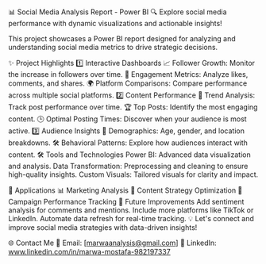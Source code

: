 📊 Social Media Analysis Report - Power BI
🔍 Explore social media performance with dynamic visualizations and actionable insights!

This project showcases a Power BI report designed for analyzing and understanding social media metrics to drive strategic decisions.

✨ Project Highlights
1️⃣ Interactive Dashboards
📈 Follower Growth: Monitor the increase in followers over time.
💬 Engagement Metrics: Analyze likes, comments, and shares.
🌍 Platform Comparisons: Compare performance across multiple social platforms.
2️⃣ Content Performance
📅 Trend Analysis: Track post performance over time.
🏆 Top Posts: Identify the most engaging content.
🕒 Optimal Posting Times: Discover when your audience is most active.
3️⃣ Audience Insights
👥 Demographics: Age, gender, and location breakdowns.
🛠️ Behavioral Patterns: Explore how audiences interact with content.
🛠️ Tools and Technologies
Power BI: Advanced data visualization and analysis.
Data Transformation: Preprocessing and cleaning to ensure high-quality insights.
Custom Visuals: Tailored visuals for clarity and impact.


🎯 Applications
📊 Marketing Analysis
📌 Content Strategy Optimization
🌟 Campaign Performance Tracking
🧩 Future Improvements
Add sentiment analysis for comments and mentions.
Include more platforms like TikTok or LinkedIn.
Automate data refresh for real-time tracking.
💡 Let's connect and improve social media strategies with data-driven insights!

🌐 Contact Me
📧 Email: [marwaanalysis@gmail.com]
💼 LinkedIn: www.linkedin.com/in/marwa-mostafa-982197337


